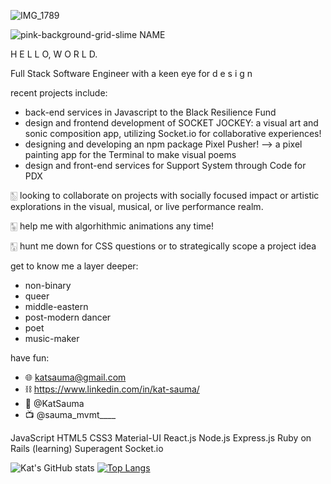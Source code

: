 ![IMG_1789](https://user-images.githubusercontent.com/74579728/124191772-23b69b80-da79-11eb-9f5b-5eea3169cb3b.PNG)

![pink-background-grid-slime NAME](https://user-images.githubusercontent.com/74579728/117240753-6431ca00-ade6-11eb-8bbd-96842c72f260.jpg)




<!--
**kat-sauma/kat-sauma** is a ✨ _special_ ✨ repository because its `README.md` (this file) appears on your GitHub profile. -->

H E L L O, W O R L D.
 
Full Stack Software Engineer with a keen eye for d e s i g n 

recent projects include: 
* back-end services in Javascript to the Black Resilience Fund
* design and frontend development of SOCKET JOCKEY: a visual art and sonic composition app, utilizing Socket.io for collaborative experiences!
* designing and developing an npm package Pixel Pusher! --> a pixel painting app for the Terminal to make visual poems
* design and front-end services for Support System through Code for PDX


🀢 looking to collaborate on projects with socially focused impact or artistic explorations in the visual, musical, or live performance realm.


🀥 help me with algorhithmic animations any time!


🀣 hunt me down for CSS questions or to strategically scope a project idea


get to know me a layer deeper:
* non-binary
* queer
* middle-eastern
* post-modern dancer
* poet
* music-maker

have fun:
- 🌐  katsauma@gmail.com
- ⛓  https://www.linkedin.com/in/kat-sauma/
- 🐣  @KatSauma
- 📺  @sauma_mvmt____

JavaScript
HTML5
CSS3
Material-UI
React.js
Node.js
Express.js
Ruby on Rails (learning)
Superagent
Socket.io

![Kat's GitHub stats](https://github-readme-stats.vercel.app/api?username=kat-sauma&theme=buefy&show_icons=true&bg_color=DEG,FFC476,FFEF72,B3F0C4,E2D3F2,A3C0FA)
[![Top Langs](https://github-readme-stats.vercel.app/api/top-langs/?username=kat-sauma&layout=compact)](https://github.com/kat-sauma/github-readme-stats&text_color=DEG,A3C0FA)

